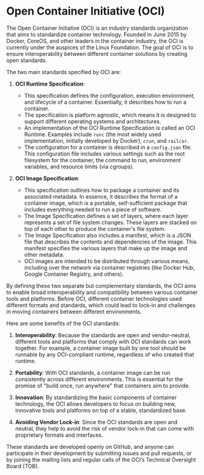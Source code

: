# Open Container Initiative (OCI)

The Open Container Initiative (OCI) is an industry standards organization that aims to standardize container technology. Founded in June 2015 by Docker, CoreOS, and other leaders in the container industry, the OCI is currently under the auspices of the Linux Foundation. The goal of OCI is to ensure interoperability between different container solutions by creating open standards.

The two main standards specified by OCI are:

1. **OCI Runtime Specification**: 
    - This specification defines the configuration, execution environment, and lifecycle of a container. Essentially, it describes how to run a container. 
    - The specification is platform agnostic, which means it is designed to support different operating systems and architectures. 
    - An implementation of the OCI Runtime Specification is called an OCI Runtime. Examples include `runc` (the most widely used implementation, initially developed by Docker), `crun`, and `railcar`. 
    - The configuration for a container is described in a `config.json` file. This configuration file includes various settings such as the root filesystem for the container, the command to run, environment variables, and resource limits (via cgroups).
    
2. **OCI Image Specification**: 
    - This specification outlines how to package a container and its associated metadata. In essence, it describes the format of a container image, which is a portable, self-sufficient package that includes everything needed to run a piece of software.
    - The Image Specification defines a set of layers, where each layer represents a set of file system changes. These layers are stacked on top of each other to produce the container's file system.
    - The Image Specification also includes a manifest, which is a JSON file that describes the contents and dependencies of the image. This manifest specifies the various layers that make up the image and other metadata.
    - OCI images are intended to be distributed through various means, including over the network via container registries (like Docker Hub, Google Container Registry, and others).
    
By defining these two separate but complementary standards, the OCI aims to enable broad interoperability and compatibility between various container tools and platforms. Before OCI, different container technologies used different formats and standards, which could lead to lock-in and challenges in moving containers between different environments.

Here are some benefits of the OCI standards:

1. **Interoperability**: Because the standards are open and vendor-neutral, different tools and platforms that comply with OCI standards can work together. For example, a container image built by one tool should be runnable by any OCI-compliant runtime, regardless of who created that runtime.

2. **Portability**: With OCI standards, a container image can be run consistently across different environments. This is essential for the promise of "build once, run anywhere" that containers aim to provide.

3. **Innovation**: By standardizing the basic components of container technology, the OCI allows developers to focus on building new, innovative tools and platforms on top of a stable, standardized base.

4. **Avoiding Vendor Lock-in**: Since the OCI standards are open and neutral, they help to avoid the risk of vendor lock-in that can come with proprietary formats and interfaces.

These standards are developed openly on GitHub, and anyone can participate in their development by submitting issues and pull requests, or by joining the mailing lists and regular calls of the OCI’s Technical Oversight Board (TOB).